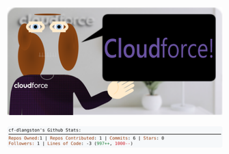 <!-- 
Version 3.0.140
Built Mon Nov 11 2024 05:20:36 GMT+0000 (Coordinated Universal Time)
-->

<h1 align="center">
  <a href="https://github.com/cf-dlangston/cf-dlangston/tree/master/src" title="Click to View Source">
    <picture width="100%" alt="Dylan">
      <source media="(prefers-color-scheme: dark)" srcset="dylan-dark.svg?version=3.0.140">
      <img src="dylan-light.svg?version=3.0.140" alt="Dylan">
    </picture>
  </a>
</h1>

<div align="center">
  <picture width="100%" alt="Profile Info and Stats">
    <source media="(prefers-color-scheme: dark)" srcset="stats-dark.svg?version=3.0.140">
    <img src="stats-light.svg?version=3.0.140" alt="Profile Info and Stats">
  </picture>
</div>
